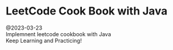 # LeetCode Cook Book with Java
@2023-03-23  
Implemnent leetcode cookbook with Java  
Keep Learning and Practicing!  
